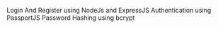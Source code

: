 Login And Register using NodeJs and ExpressJS
Authentication using PassportJS
Password Hashing using bcrypt
